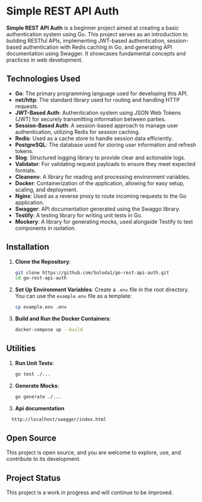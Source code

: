 # Simple REST API Auth

**Simple REST API Auth** is a beginner project aimed at creating a basic authentication system using Go. This project serves as an introduction to building RESTful APIs, implementing JWT-based authentication, session-based authentication with Redis caching in Go, and generating API documentation using Swagger. It showcases fundamental concepts and practices in web development.

## Technologies Used
- **Go**: The primary programming language used for developing this API.
- **net/http**: The standard library used for routing and handling HTTP requests.
- **JWT-Based Auth**: Authentication system using JSON Web Tokens (JWT) for securely transmitting information between parties.
- **Session-Based Auth**: A session-based approach to manage user authentication, utilizing Redis for session caching.
- **Redis**: Used as a cache store to handle session data efficiently.
- **PostgreSQL**: The database used for storing user information and refresh tokens.
- **Slog**: Structured logging library to provide clear and actionable logs.
- **Validator**: For validating request payloads to ensure they meet expected formats.
- **Cleanenv**: A library for reading and processing environment variables.
- **Docker**: Containerization of the application, allowing for easy setup, scaling, and deployment.
- **Nginx**: Used as a reverse proxy to route incoming requests to the Go application.
- **Swagger**: API documentation generated using the Swaggo library.
- **Testify**: A testing library for writing unit tests in Go.
- **Mockery**: A library for generating mocks, used alongside Testify to test components in isolation.

## Installation

1. **Clone the Repository**:
    ```sh
    git clone https://github.com/Soloda1/go-rest-api-auth.git
    cd go-rest-api-auth
    ```

2. **Set Up Environment Variables**:
    Create a `.env` file in the root directory. You can use the `example.env` file as a template:
    ```sh
    cp example.env .env
    ```

3. **Build and Run the Docker Containers**:
    ```sh
    docker-compose up --build
    ```

## Utilities

1. **Run Unit Tests**:
    ```sh
    go test ./...
    ```

2. **Generate Mocks**:
    ```sh
    go generate ./...
    ```

3. **Api documentation**
  ```sh
    http://localhost/swagger/index.html
  ```


## Open Source
This project is open source, and you are welcome to explore, use, and contribute to its development.

## Project Status
This project is a work in progress and will continue to be improved.


